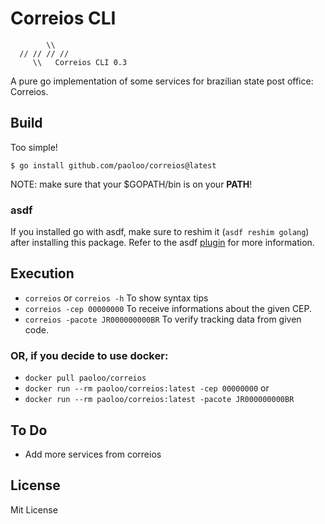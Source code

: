 # Correios CLI
```
        \\
  // // // //
     \\   Correios CLI 0.3
```
A pure go implementation of some services for brazilian state post office: Correios.

## Build

Too simple!
```
$ go install github.com/paoloo/correios@latest
```
NOTE: make sure that your $GOPATH/bin is on your **PATH**!

### asdf

If you installed go with asdf, make sure to reshim it (`asdf reshim golang`) after installing this package.
Refer to the asdf [plugin](https://github.com/kennyp/asdf-golang) for more information.

## Execution

- `correios`  or `correios -h` To show syntax tips
- `correios -cep 00000000` To receive informations about the given CEP.
- `correios -pacote JR000000000BR` To verify tracking data from given code.

### OR, if you decide to use docker:

- `docker pull paoloo/correios`
- `docker run --rm paoloo/correios:latest -cep 00000000` or
- `docker run --rm paoloo/correios:latest -pacote JR000000000BR`


## To Do
- Add more services from correios

## License
Mit License
